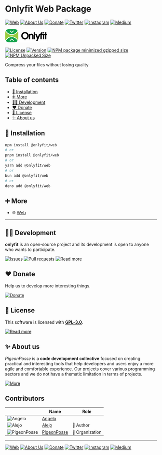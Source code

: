 # Onlyfit Web Package

[![Web](https://img.shields.io/badge/Web-grey?style=for-the-badge&logoColor=white)](https://pigeonposse.com)
[![About Us](https://img.shields.io/badge/About%20Us-grey?style=for-the-badge&logoColor=white)](https://pigeonposse.com/about)
[![Donate](https://img.shields.io/badge/Donate-pink?style=for-the-badge&logoColor=white)](https://pigeonposse.com/contribute)
[![Twitter](https://img.shields.io/badge/Twitter-black?style=for-the-badge&logoColor=white&logo=twitter)](https://twitter.com/pigeonposse_)
[![Instagram](https://img.shields.io/badge/Instagram-black?style=for-the-badge&logoColor=white&logo=instagram)](https://www.instagram.com/pigeon.posse/)
[![Medium](https://img.shields.io/badge/Medium-black?style=for-the-badge&logoColor=white&logo=medium)](https://medium.com/@pigeonposse)

[![BANNER](https://github.com/pigeonposse/onlyfit/blob/main/docs/public/banner.png?raw=true)](https://onlyfit.pigeonposse.com/guide/web)

[![License](https://img.shields.io/github/license/pigeonposse/onlyfit?style=for-the-badge&color=green&logoColor=white)](/LICENSE)
[![Version](https://img.shields.io/npm/v/onlyfit?style=for-the-badge&color=blue&label=Version)](https://www.npmjs.com/package/onlyfit)
[![NPM package minimized gzipped size](https://img.shields.io/bundlejs/size/@onlyfit/web?style=for-the-badge&color=orange&label=Minimized+size&logoColor=white)](https://www.npmjs.com/package/@onlyfit/web)
[![NPM Unpacked Size](https://img.shields.io/npm/unpacked-size/@onlyfit/web/0.0.2?style=for-the-badge&color=orange&logoColor=white)](https://www.npmjs.com/package/@onlyfit/web)

Compress your files without losing quality

## Table of contents

- [🔑 Installation](#-installation)
- [➕ More](#-more)
- [👨‍💻 Development](#-development)
- [❤️ Donate](#-donate)
- [📜 License](#-license)
- [✨ About us](#-about-us)




## 🔑 Installation

```bash 
npm install @onlyfit/web
# or
pnpm install @onlyfit/web
# or
yarn add @onlyfit/web
# or
bun add @onlyfit/web
# or
deno add @onlyfit/web
```

## ➕ More

- 🌐 [Web](https://onlyfit.pigeonposse.com/guide/web)


---

## 👨‍💻 Development

__onlyfit__ is an open-source project and its development is open to anyone who wants to participate.

[![Issues](https://img.shields.io/badge/Issues-grey?style=for-the-badge)](https://github.com/pigeonposse/onlyfit/issues)
[![Pull requests](https://img.shields.io/badge/Pulls-grey?style=for-the-badge)](https://github.com/pigeonposse/onlyfit/pulls)
[![Read more](https://img.shields.io/badge/Read%20more-grey?style=for-the-badge)](https://onlyf.it)

## ❤️ Donate

Help us to develop more interesting things.

[![Donate](https://img.shields.io/badge/Donate-grey?style=for-the-badge)](https://pigeonposse.com/contribute)

## 📜 License

This software is licensed with __[GPL-3.0](https://github.com/pigeonposse/dovenv/blob/main/LICENSE)__.

[![Read more](https://img.shields.io/badge/Read-more-grey?style=for-the-badge)](https://github.com/pigeonposse/dovenv/blob/main/LICENSE)

## ✨ About us

*PigeonPosse* is a __code development collective__ focused on creating practical and interesting tools that help developers and users enjoy a more agile and comfortable experience. Our projects cover various programming sectors and we do not have a thematic limitation in terms of projects.

[![More](https://img.shields.io/badge/Read-more-grey?style=for-the-badge)](https://github.com/pigeonposse)


## Contributors

|   | Name | Role |
| ----- | ---- | ---- |
| ![Angelo](https://github.com/angelespejo.png?size=72) | [Angelo](https://github.com/angelespejo) |  |
| ![Alejo](https://github.com/alejomalia.png?size=72) | [Alejo](https://github.com/alejomalia) | 👑 Author |
| ![PigeonPosse](https://github.com/pigeonposse.png?size=72) | [PigeonPosse](https://github.com/pigeonposse) | 🏢 Organization |

---

[![Web](https://img.shields.io/badge/Web-grey?style=for-the-badge&logoColor=white)](https://pigeonposse.com)
[![About Us](https://img.shields.io/badge/About%20Us-grey?style=for-the-badge&logoColor=white)](https://pigeonposse.com/about)
[![Donate](https://img.shields.io/badge/Donate-pink?style=for-the-badge&logoColor=white)](https://pigeonposse.com/contribute)
[![Twitter](https://img.shields.io/badge/Twitter-black?style=for-the-badge&logoColor=white&logo=twitter)](https://twitter.com/pigeonposse_)
[![Instagram](https://img.shields.io/badge/Instagram-black?style=for-the-badge&logoColor=white&logo=instagram)](https://www.instagram.com/pigeon.posse/)
[![Medium](https://img.shields.io/badge/Medium-black?style=for-the-badge&logoColor=white&logo=medium)](https://medium.com/@pigeonposse)

<!--

██████╗ ██╗ ██████╗ ███████╗ ██████╗ ███╗   ██╗██████╗  ██████╗ ███████╗███████╗███████╗
██╔══██╗██║██╔════╝ ██╔════╝██╔═══██╗████╗  ██║██╔══██╗██╔═══██╗██╔════╝██╔════╝██╔════╝
██████╔╝██║██║  ███╗█████╗  ██║   ██║██╔██╗ ██║██████╔╝██║   ██║███████╗███████╗█████╗  
██╔═══╝ ██║██║   ██║██╔══╝  ██║   ██║██║╚██╗██║██╔═══╝ ██║   ██║╚════██║╚════██║██╔══╝  
██║     ██║╚██████╔╝███████╗╚██████╔╝██║ ╚████║██║     ╚██████╔╝███████║███████║███████╗
╚═╝     ╚═╝ ╚═════╝ ╚══════╝ ╚═════╝ ╚═╝  ╚═══╝╚═╝      ╚═════╝ ╚══════╝╚══════╝╚══════╝
█████╗█████╗█████╗█████╗█████╗█████╗█████╗█████╗█████╗                                  
╚════╝╚════╝╚════╝╚════╝╚════╝╚════╝╚════╝╚════╝╚════╝                                  
 ██████╗ ███╗   ██╗██╗  ██╗   ██╗███████╗██╗████████╗                                   
██╔═══██╗████╗  ██║██║  ╚██╗ ██╔╝██╔════╝██║╚══██╔══╝                                   
██║   ██║██╔██╗ ██║██║   ╚████╔╝ █████╗  ██║   ██║                                      
██║   ██║██║╚██╗██║██║    ╚██╔╝  ██╔══╝  ██║   ██║                                      
╚██████╔╝██║ ╚████║███████╗██║   ██║     ██║   ██║                                      
 ╚═════╝ ╚═╝  ╚═══╝╚══════╝╚═╝   ╚═╝     ╚═╝   ╚═╝                                      

- Author: [Alejo](https://github.com/alejomalia)
 - Contributors: [Angelo](https://github.com/angelespejo)


-->

